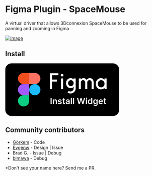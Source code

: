 # Figma Plugin - SpaceMouse

A virtual driver that allows 3Dconnexion SpaceMouse to be used for panning and zooming in Figma

[![image](../../media/figma/Banner.png)](https://www.figma.com/community/plugin/773058554383274587/3Dconnexion-SpaceMouse-Driver)

## Install

[![Install widget from Figma](../../media/figma/install-badge.svg)](https://www.figma.com/c/plugin/773058554383274587/3Dconnexion-SpaceMouse-Driver)

## Community contributors

- [Görkem](https://github.com/gocivici) - Code
- [Evgenw](https://github.com/Evgenw) - Design | Issue
- Brad G. - Issue | Debug
- [bimawa](https://github.com/bimawa) - Debug

\*Don't see your name here? Send me a PR.
